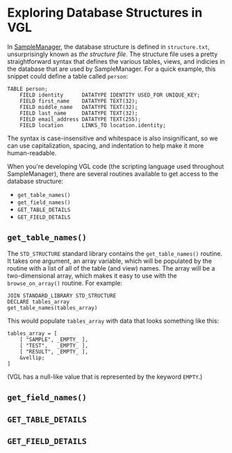 # Exploring Database Structures in VGL

In [SampleManager](http://www.thermo.com/samplemanager), the database structure is defined in `structure.txt`, unsurprisingly known as _the structure file_.  The structure file uses a pretty straightforward syntax that defines the various tables, views, and indicies in the database that are used by SampleManager.  For a quick example, this snippet could define a table called `person`:

    TABLE person;
        FIELD identity      DATATYPE IDENTITY USED_FOR UNIQUE_KEY;
        FIELD first_name    DATATYPE TEXT(32);
        FIELD middle_name   DATATYPE TEXT(32);
        FIELD last_name     DATATYPE TEXT(32);
        FIELD email_address DATATYPE TEXT(255);
        FIELD location      LINKS_TO location.identity;

The syntax is case-insensitive and whitespace is also insignificant, so we can use capitalization, spacing, and indentation to help make it more human-readable.

When you're developing VGL code (the scripting language used throughout SampleManager), there are several routines available to get access to the database structure:

 * `get_table_names()`
 * `get_field_names()`
 * `GET_TABLE_DETAILS`
 * `GET_FIELD_DETAILS`

## `get_table_names()`

The `STD_STRUCTURE` standard library contains the `get_table_names()` routine.  It takes one argument, an array variable, which will be populated by the routine with a list of all of the table (and view) names.  The array will be a two-dimensional array, which makes it easy to use with the `browse_on_array()` routine.  For example:

    JOIN STANDARD_LIBRARY STD_STRUCTURE
    DECLARE tables_array
    get_table_names(tables_array)
    
This would populate `tables_array` with data that looks something like this:

    tables_array = [
        [ "SAMPLE", _EMPTY_ ],
        [ "TEST",   _EMPTY_ ],
        [ "RESULT", _EMPTY_ ],
        &vellip;
    ]

(VGL has a null-like value that is represented by the keyword `EMPTY`.)

## `get_field_names()`

## `GET_TABLE_DETAILS`

## `GET_FIELD_DETAILS`

